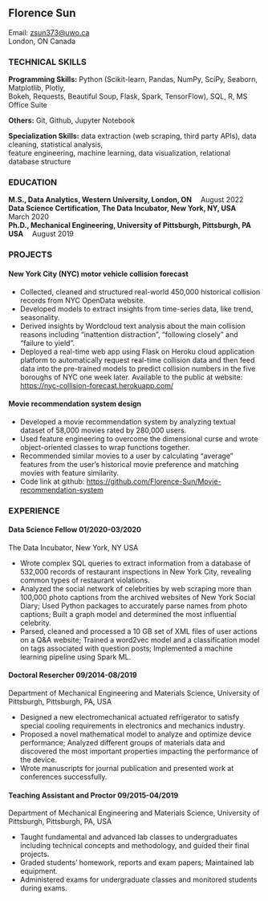 ## Florence Sun

Email: zsun373@uwo.ca<br/>
London, ON Canada

### TECHNICAL SKILLS

**Programming Skills:** 
Python (Scikit-learn, Pandas, NumPy, SciPy, Seaborn, Matplotlib, Plotly,<br/> 
Bokeh, Requests, Beautiful Soup, Flask, Spark, TensorFlow), SQL, R, MS Office Suite

**Others:**
Git, Github, Jupyter Notebook

**Specialization Skills:**
data extraction (web scraping, third party APIs), data cleaning, statistical analysis, <br/>
feature engineering, machine learning, data visualization, relational database structure 



### EDUCATION

**M.S., Data Analytics, Western University, London, ON**&emsp; August 2022<br/>
**Data Science Certification, The Data Incubator, New York, NY, USA**&emsp; March 2020<br/>
**Ph.D., Mechanical Engineering, University of Pittsburgh, Pittsburgh, PA USA**&emsp; August 2019                        


### PROJECTS

#### New York City (NYC) motor vehicle collision forecast 
- Collected, cleaned and structured real-world 450,000 historical collision records from NYC OpenData website.
- Developed models to extract insights from time-series data, like trend, seasonality.
- Derived insights by Wordcloud text analysis about the main collision reasons including “inattention distraction”, “following closely” and “failure to yield”. 
- Deployed a real-time web app using Flask on Heroku cloud application platform to automatically request real-time collision data and then feed data into the pre-trained models to predict collision numbers in the five boroughs of NYC one week later. 
Available to the public at website: https://nyc-collision-forecast.herokuapp.com/ 

#### Movie recommendation system design
- Developed a movie recommendation system by analyzing textual dataset of 58,000 movies rated by 280,000 users.
- Used feature engineering to overcome the dimensional curse and wrote object-oriented classes to wrap functions together. 
- Recommended similar movies to a user by calculating “average” features from the user’s historical movie preference and matching movies with feature similarity.
- Code link at github: https://github.com/Florence-Sun/Movie-recommendation-system

### EXPERIENCE

#### Data Science Fellow    01/2020-03/2020
The Data Incubator, New York, NY USA<br/>
-	Wrote complex SQL queries to extract information from a database of 532,000 records of restaurant inspections in New York City, revealing common types of restaurant violations.   
-	Analyzed the social network of celebrities by web scraping more than 100,000 photo captions from the archived websites of New York Social Diary; Used Python packages to accurately parse names from photo captions; Built a graph model and determined the most influential celebrity.
-	Parsed, cleaned and processed a 10 GB set of XML files of user actions on a Q&A website; Trained a word2vec model and a classification model on tags associated with question posts; Implemented a machine learning pipeline using Spark ML. 

#### Doctoral Resercher  09/2014-08/2019
Department of Mechanical Engineering and Materials Science, University of Pittsburgh, Pittsburgh, PA, USA
-	Designed a new electromechanical actuated refrigerator to satisfy special cooling requirements in electronics and mechanics industry. 
-	Proposed a novel mathematical model to analyze and optimize device performance; Analyzed different groups of materials data and discovered the most important properties impacting the performance of the device.
-	Wrote manuscripts for journal publication and presented work at conferences successfully.

#### Teaching Assistant and Proctor  09/2015-04/2019
Department of Mechanical Engineering and Materials Science, University of Pittsburgh, Pittsburgh, PA, USA
- Taught fundamental and advanced lab classes to undergraduates including technical concepts and methodology, and guided their final projects. 
-	Graded students’ homework, reports and exam papers; Maintained lab equipment.
-	Administered exams for undergraduate classes and monitored students during exams.
